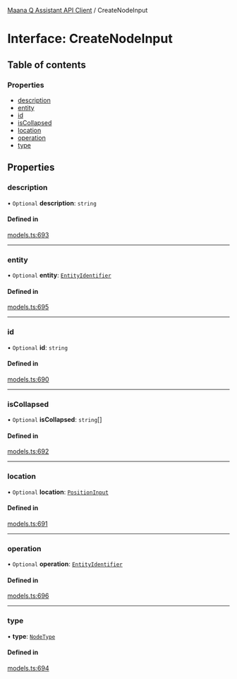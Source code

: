 [Maana Q Assistant API Client](../README.md) / CreateNodeInput

# Interface: CreateNodeInput

## Table of contents

### Properties

- [description](CreateNodeInput.md#description)
- [entity](CreateNodeInput.md#entity)
- [id](CreateNodeInput.md#id)
- [isCollapsed](CreateNodeInput.md#iscollapsed)
- [location](CreateNodeInput.md#location)
- [operation](CreateNodeInput.md#operation)
- [type](CreateNodeInput.md#type)

## Properties

### description

• `Optional` **description**: `string`

#### Defined in

[models.ts:693](https://github.com/maana-io/q-assistant-client/blob/develop/src/models.ts#L693)

___

### entity

• `Optional` **entity**: [`EntityIdentifier`](EntityIdentifier.md)

#### Defined in

[models.ts:695](https://github.com/maana-io/q-assistant-client/blob/develop/src/models.ts#L695)

___

### id

• `Optional` **id**: `string`

#### Defined in

[models.ts:690](https://github.com/maana-io/q-assistant-client/blob/develop/src/models.ts#L690)

___

### isCollapsed

• `Optional` **isCollapsed**: `string`[]

#### Defined in

[models.ts:692](https://github.com/maana-io/q-assistant-client/blob/develop/src/models.ts#L692)

___

### location

• `Optional` **location**: [`PositionInput`](PositionInput.md)

#### Defined in

[models.ts:691](https://github.com/maana-io/q-assistant-client/blob/develop/src/models.ts#L691)

___

### operation

• `Optional` **operation**: [`EntityIdentifier`](EntityIdentifier.md)

#### Defined in

[models.ts:696](https://github.com/maana-io/q-assistant-client/blob/develop/src/models.ts#L696)

___

### type

• **type**: [`NodeType`](../enums/NodeType.md)

#### Defined in

[models.ts:694](https://github.com/maana-io/q-assistant-client/blob/develop/src/models.ts#L694)
